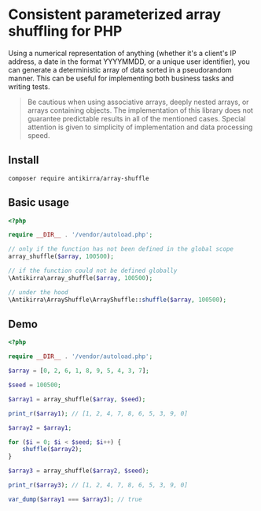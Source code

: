 # Consistent parameterized array shuffling for PHP
Using a numerical representation of anything (whether it's a client's IP address, a date in the format YYYYMMDD, or a unique user identifier), you can generate a deterministic array of data sorted in a pseudorandom manner. This can be useful for implementing both business tasks and writing tests.

> Be cautious when using associative arrays, deeply nested arrays, or arrays containing objects. The implementation of this library does not guarantee predictable results in all of the mentioned cases. Special attention is given to simplicity of implementation and data processing speed.

## Install

```console
composer require antikirra/array-shuffle
```

## Basic usage

```php
<?php

require __DIR__ . '/vendor/autoload.php';

// only if the function has not been defined in the global scope
array_shuffle($array, 100500);

// if the function could not be defined globally
\Antikirra\array_shuffle($array, 100500);

// under the hood
\Antikirra\ArrayShuffle\ArrayShuffle::shuffle($array, 100500);
```

## Demo

```php
<?php

require __DIR__ . '/vendor/autoload.php';

$array = [0, 2, 6, 1, 8, 9, 5, 4, 3, 7];

$seed = 100500;

$array1 = array_shuffle($array, $seed);

print_r($array1); // [1, 2, 4, 7, 8, 6, 5, 3, 9, 0]

$array2 = $array1;

for ($i = 0; $i < $seed; $i++) {
    shuffle($array2);
}

$array3 = array_shuffle($array2, $seed);

print_r($array3); // [1, 2, 4, 7, 8, 6, 5, 3, 9, 0]

var_dump($array1 === $array3); // true
```
